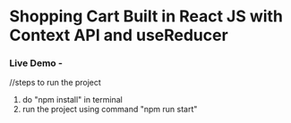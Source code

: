 # Shopping Cart Built in React JS with Context API and useReducer

### Live Demo -

//steps to run the project
1. do "npm install" in terminal
2. run the project using command "npm run start"


